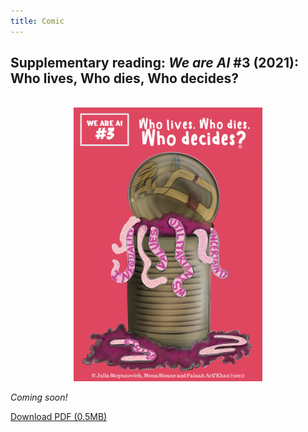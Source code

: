 ```yaml
---
title: Comic
---
```


## Supplementary reading: _We are AI_ \#3 (2021): Who lives, Who dies, Who decides?

<br>

<center><img src="../../../img/3-cover.png" alt="Who lives, who dies, who decides? Comic Cover" width="60%"/></center>

<p> <i>Coming soon!</i> </p>

<!--<object data="../../../comics/vol3_en.pdf" type="application/pdf" style="min-height:100vh;width:100%"></object> -->

<a href="http://bit.ly/we-are-ai_comics_vol3_en">Download PDF (0.5MB)</a>



